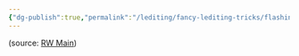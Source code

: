 ```yaml
---
{"dg-publish":true,"permalink":"/lediting/fancy-lediting-tricks/flashing-effect/"}
---
```




(source: [RW Main](https://discord.com/channels/291184728944410624/481900360324218880/1332821607629983806))